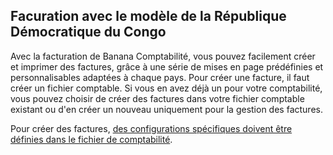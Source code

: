 ## Facuration avec le modèle de la République Démocratique du Congo

Avec la facturation de Banana Comptabilité, vous pouvez facilement créer et imprimer des factures, grâce à une série de mises en page prédéfinies et personnalisables adaptées à chaque pays.
Pour créer une facture, il faut créer un fichier comptable. Si vous en avez déjà un pour votre comptabilité, vous pouvez choisir de créer des factures dans votre fichier comptable existant ou d'en créer un nouveau uniquement pour la gestion des factures.

Pour créer des factures, [des configurations spécifiques doivent être définies dans le fichier de comptabilité](https://www.banana.ch/doc9/fr/node/9635).